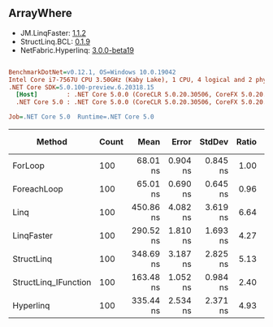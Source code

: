 ﻿## ArrayWhere

- JM.LinqFaster: [1.1.2](https://www.nuget.org/packages/JM.LinqFaster/1.1.2)
- StructLinq.BCL: [0.1.9](https://www.nuget.org/packages/StructLinq.BCL/0.1.9)
- NetFabric.Hyperlinq: [3.0.0-beta19](https://www.nuget.org/packages/NetFabric.Hyperlinq/3.0.0-beta19)

``` ini

BenchmarkDotNet=v0.12.1, OS=Windows 10.0.19042
Intel Core i7-7567U CPU 3.50GHz (Kaby Lake), 1 CPU, 4 logical and 2 physical cores
.NET Core SDK=5.0.100-preview.6.20318.15
  [Host]        : .NET Core 5.0.0 (CoreCLR 5.0.20.30506, CoreFX 5.0.20.30506), X64 RyuJIT
  .NET Core 5.0 : .NET Core 5.0.0 (CoreCLR 5.0.20.30506, CoreFX 5.0.20.30506), X64 RyuJIT

Job=.NET Core 5.0  Runtime=.NET Core 5.0  

```
|               Method | Count |      Mean |    Error |   StdDev | Ratio | RatioSD |  Gen 0 | Gen 1 | Gen 2 | Allocated |
|--------------------- |------ |----------:|---------:|---------:|------:|--------:|-------:|------:|------:|----------:|
|              ForLoop |   100 |  68.01 ns | 0.904 ns | 0.845 ns |  1.00 |    0.00 |      - |     - |     - |         - |
|          ForeachLoop |   100 |  65.01 ns | 0.690 ns | 0.645 ns |  0.96 |    0.02 |      - |     - |     - |         - |
|                 Linq |   100 | 450.86 ns | 4.082 ns | 3.619 ns |  6.64 |    0.11 | 0.0229 |     - |     - |      48 B |
|           LinqFaster |   100 | 290.52 ns | 1.810 ns | 1.693 ns |  4.27 |    0.06 | 0.3095 |     - |     - |     648 B |
|           StructLinq |   100 | 348.69 ns | 3.187 ns | 2.825 ns |  5.13 |    0.08 |      - |     - |     - |         - |
| StructLinq_IFunction |   100 | 163.48 ns | 1.052 ns | 0.984 ns |  2.40 |    0.03 |      - |     - |     - |         - |
|            Hyperlinq |   100 | 335.44 ns | 2.534 ns | 2.371 ns |  4.93 |    0.08 |      - |     - |     - |         - |
